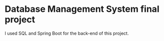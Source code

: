 # Database Management System final project

I used SQL and Spring Boot for the back-end of this project.
